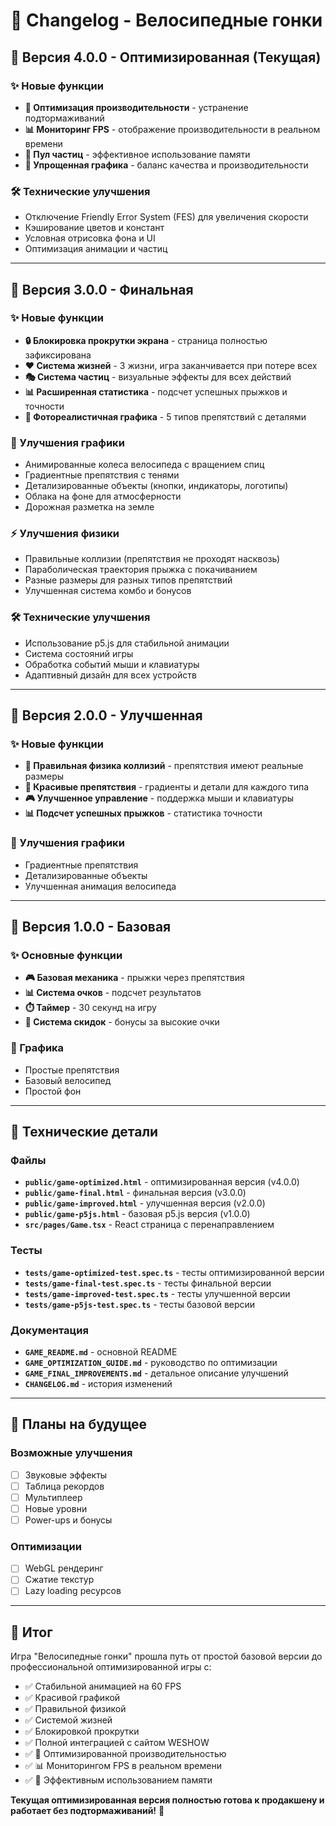 # 📝 Changelog - Велосипедные гонки

## 🚀 Версия 4.0.0 - Оптимизированная (Текущая)

### ✨ Новые функции
- **🚀 Оптимизация производительности** - устранение подтормаживаний
- **📊 Мониторинг FPS** - отображение производительности в реальном времени
- **💾 Пул частиц** - эффективное использование памяти
- **🎯 Упрощенная графика** - баланс качества и производительности

### 🛠️ Технические улучшения
- Отключение Friendly Error System (FES) для увеличения скорости
- Кэширование цветов и констант
- Условная отрисовка фона и UI
- Оптимизация анимации и частиц

---

## 🚀 Версия 3.0.0 - Финальная

### ✨ Новые функции
- **🔒 Блокировка прокрутки экрана** - страница полностью зафиксирована
- **❤️ Система жизней** - 3 жизни, игра заканчивается при потере всех
- **🎭 Система частиц** - визуальные эффекты для всех действий
- **📊 Расширенная статистика** - подсчет успешных прыжков и точности
- **🎨 Фотореалистичная графика** - 5 типов препятствий с деталями

### 🎨 Улучшения графики
- Анимированные колеса велосипеда с вращением спиц
- Градиентные препятствия с тенями
- Детализированные объекты (кнопки, индикаторы, логотипы)
- Облака на фоне для атмосферности
- Дорожная разметка на земле

### ⚡ Улучшения физики
- Правильные коллизии (препятствия не проходят насквозь)
- Параболическая траектория прыжка с покачиванием
- Разные размеры для разных типов препятствий
- Улучшенная система комбо и бонусов

### 🛠️ Технические улучшения
- Использование p5.js для стабильной анимации
- Система состояний игры
- Обработка событий мыши и клавиатуры
- Адаптивный дизайн для всех устройств

---

## 🚀 Версия 2.0.0 - Улучшенная

### ✨ Новые функции
- **🎯 Правильная физика коллизий** - препятствия имеют реальные размеры
- **📱 Красивые препятствия** - градиенты и детали для каждого типа
- **🎮 Улучшенное управление** - поддержка мыши и клавиатуры
- **📊 Подсчет успешных прыжков** - статистика точности

### 🎨 Улучшения графики
- Градиентные препятствия
- Детализированные объекты
- Улучшенная анимация велосипеда

---

## 🚀 Версия 1.0.0 - Базовая

### ✨ Основные функции
- **🎮 Базовая механика** - прыжки через препятствия
- **📊 Система очков** - подсчет результатов
- **⏱️ Таймер** - 30 секунд на игру
- **🎁 Система скидок** - бонусы за высокие очки

### 🎨 Графика
- Простые препятствия
- Базовый велосипед
- Простой фон

---

## 🔧 Технические детали

### Файлы
- **`public/game-optimized.html`** - оптимизированная версия (v4.0.0)
- **`public/game-final.html`** - финальная версия (v3.0.0)
- **`public/game-improved.html`** - улучшенная версия (v2.0.0)
- **`public/game-p5js.html`** - базовая p5.js версия (v1.0.0)
- **`src/pages/Game.tsx`** - React страница с перенаправлением

### Тесты
- **`tests/game-optimized-test.spec.ts`** - тесты оптимизированной версии
- **`tests/game-final-test.spec.ts`** - тесты финальной версии
- **`tests/game-improved-test.spec.ts`** - тесты улучшенной версии
- **`tests/game-p5js-test.spec.ts`** - тесты базовой версии

### Документация
- **`GAME_README.md`** - основной README
- **`GAME_OPTIMIZATION_GUIDE.md`** - руководство по оптимизации
- **`GAME_FINAL_IMPROVEMENTS.md`** - детальное описание улучшений
- **`CHANGELOG.md`** - история изменений

---

## 🎯 Планы на будущее

### Возможные улучшения
- [ ] Звуковые эффекты
- [ ] Таблица рекордов
- [ ] Мультиплеер
- [ ] Новые уровни
- [ ] Power-ups и бонусы

### Оптимизации
- [ ] WebGL рендеринг
- [ ] Сжатие текстур
- [ ] Lazy loading ресурсов

---

## 🎉 Итог

Игра "Велосипедные гонки" прошла путь от простой базовой версии до профессиональной оптимизированной игры с:
- ✅ Стабильной анимацией на 60 FPS
- ✅ Красивой графикой
- ✅ Правильной физикой
- ✅ Системой жизней
- ✅ Блокировкой прокрутки
- ✅ Полной интеграцией с сайтом WESHOW
- ✅ 🚀 Оптимизированной производительностью
- ✅ 📊 Мониторингом FPS в реальном времени
- ✅ 💾 Эффективным использованием памяти

**Текущая оптимизированная версия полностью готова к продакшену и работает без подтормаживаний!** 🚀
